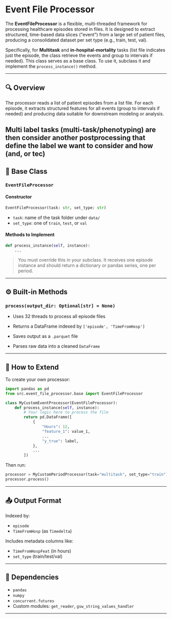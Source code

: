 # Event File Processor

The **EventFileProcessor** is a flexible, multi-threaded framework for processing healthcare episodes stored in files. It is designed to extract structured, time-based data slices ("event") from a large set of patient files, producing a consolidated dataset per set type (e.g., train, test, val).

Specifically, for **Multitask** and **in-hospital-mortality** tasks (list file indicates just the episode, the class retrieve the events and group to intervals if needed).
This class serves as a base class. To use it, subclass it and implement the `process_instance()` method.

---

## 🔍 Overview

The processor reads a list of patient episodes from a list file. For each episode, it extracts structured features for all events (group to intervals if needed) and producing data suitable for downstream modeling or analysis.

## Multi label tasks (multi-task/phenotyping) are then consider another postprocessing that define the label we want to consider and how (and, or tec)

## 🧱 Base Class

### `EventFileProcessor`

#### Constructor

```python
EventFileProcessor(task: str, set_type: str)
```

- `task`: name of the task folder under `data/`
- `set_type`: one of `train`, `test`, or `val`

#### Methods to Implement

```python
def process_instance(self, instance):
    ...
```

> You must override this in your subclass.
> It receives one episode instance and should return a dictionary or pandas series, one per period.

---

## ⚙️ Built-in Methods

### `process(output_dir: Optional[str] = None)`

- Uses 32 threads to process all episode files
- Returns a DataFrame indexed by `['episode', 'TimeFromHosp']`
- Saves output as a `.parquet` file

- Parses raw data into a cleaned `DataFrame`

---

## 🚀 How to Extend

To create your own processor:

```python
import pandas as pd
from src.event_file_processor.base import EventFileProcessor

class MyCustomEventProcessor(EventFileProcessor):
    def process_instance(self, instance):
        # Your logic here to process the file
        return pd.DataFrame([
            {
                "Hours": 12,
                "feature_1": value_1,
                ...
                "y_true": label,
            },
            ...
        ])
```

Then run:

```python
processor = MyCustomPeriodProcessor(task="multitask", set_type="train")
processor.process()
```

---

## 📤 Output Format

Indexed by:

- `episode`
- `TimeFromHosp` (as `Timedelta`)

Includes metadata columns like:

- `TimeFromHospFeat` (in hours)
- `set_type` (train/test/val)

---

## 📌 Dependencies

- `pandas`
- `numpy`
- `concurrent.futures`
- Custom modules: `get_reader`, `gsw_string_values_handler`

---
